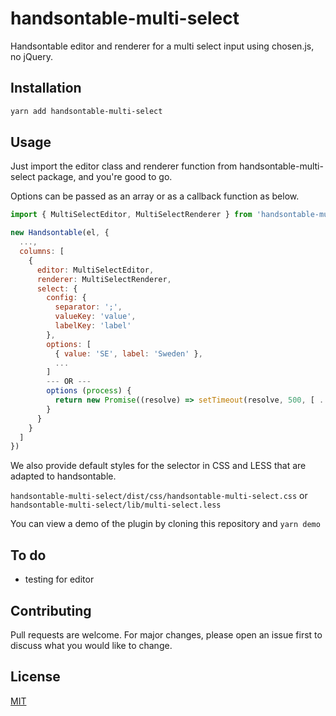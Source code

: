 # handsontable-multi-select

Handsontable editor and renderer for a multi select input using chosen.js, no jQuery.

## Installation

```bash
yarn add handsontable-multi-select
```

## Usage

Just import the editor class and renderer function from handsontable-multi-select package, and you're good to go.

Options can be passed as an array or as a callback function as below.

```javascript
import { MultiSelectEditor, MultiSelectRenderer } from 'handsontable-multi-select'

new Handsontable(el, {
  ...,
  columns: [
    {
      editor: MultiSelectEditor,
      renderer: MultiSelectRenderer,
      select: {
        config: {
          separator: ';',
          valueKey: 'value',
          labelKey: 'label'
        },
        options: [
          { value: 'SE', label: 'Sweden' },
          ...
        ]
        --- OR ---
        options (process) {
          return new Promise((resolve) => setTimeout(resolve, 500, [ ... ]))
        }
      }
    }
  ]
})
```

We also provide default styles for the selector in CSS and LESS that are adapted to handsontable.

`handsontable-multi-select/dist/css/handsontable-multi-select.css` or `handsontable-multi-select/lib/multi-select.less`

You can view a demo of the plugin by cloning this repository and `yarn demo`

## To do

- testing for editor

## Contributing
Pull requests are welcome. For major changes, please open an issue first to discuss what you would like to change.

## License
[MIT](https://choosealicense.com/licenses/mit/)
